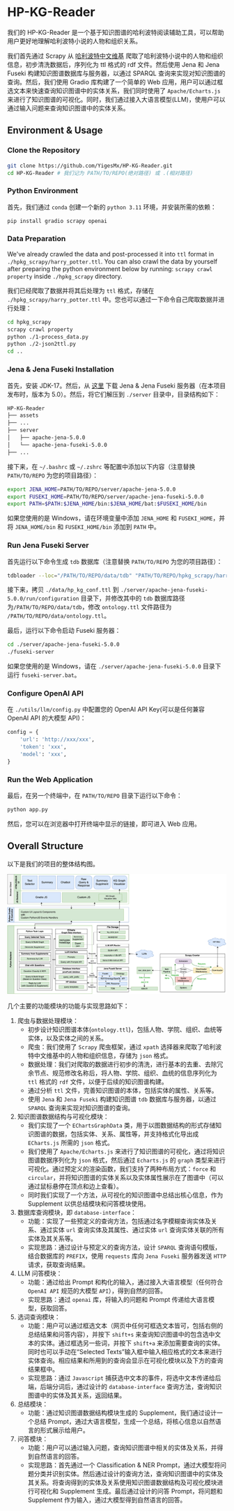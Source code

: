 # HP-KG-Reader

我们的 HP-KG-Reader 是一个基于知识图谱的哈利波特阅读辅助工具，可以帮助用户更好地理解哈利波特小说的人物和组织关系。

我们首先通过 Scrapy 从 [哈利波特中文维基](https://harrypotter.fandom.com/zh/) 爬取了哈利波特小说中的人物和组织信息，初步清洗数据后，序列化为 ttl 格式的 rdf 文件。然后使用 Jena 和 Jena Fuseki 构建知识图谱数据库与服务器，以通过 SPARQL 查询来实现对知识图谱的查询。然后，我们使用 Gradio 库构建了一个简单的 Web 应用，用户可以通过框选文本来快速查询知识图谱中的实体关系，我们同时使用了 `Apache/Echarts.js` 来进行了知识图谱的可视化。同时，我们通过接入大语言模型(LLM)，使用户可以通过输入问题来查询知识图谱中的实体关系。

## Environment & Usage

### Clone the Repository

```bash
git clone https://github.com/YigesMx/HP-KG-Reader.git
cd HP-KG-Reader # 我们记为 PATH/TO/REPO(绝对路径) 或 .(相对路径)
```

### Python Environment

首先，我们通过 `conda` 创建一个新的 `python 3.11` 环境，并安装所需的依赖：

```bash
pip install gradio scrapy openai
```

### Data Preparation

We've already crawled the data and post-processed it into `ttl` format in `./hpkg_scrapy/harry_potter.ttl`. You can also crawl the data by yourself after preparing the python environment below by running: `scrapy crawl property` inside `./hpkg_scrapy` directory.

我们已经爬取了数据并将其后处理为 `ttl` 格式，存储在 `./hpkg_scrapy/harry_potter.ttl` 中。您也可以通过一下命令自己爬取数据并进行处理：


```bash
cd hpkg_scrapy
scrapy crawl property
python ./1-process_data.py
python ./2-json2ttl.py
cd ..
```

### Jena & Jena Fuseki Installation

首先，安装 JDK-17。然后，从 [这里](https://jena.apache.org/download/index.cgi) 下载 Jena & Jena Fuseki 服务器（在本项目发布时，版本为 5.0）。然后，将它们解压到 `./server` 目录中，目录结构如下：

```bash
HP-KG-Reader
├── assets
├── ...
├── server
│   ├── apache-jena-5.0.0
│   └── apache-jena-fuseki-5.0.0
├── ...
```

接下来，在 `~/.bashrc` 或 `~/.zshrc` 等配置中添加以下内容（注意替换 `PATH/TO/REPO` 为您的项目路径）：

```bash
export JENA_HOME=PATH/TO/REPO/server/apache-jena-5.0.0
export FUSEKI_HOME=PATH/TO/REPO/server/apache-jena-fuseki-5.0.0
export PATH=$PATH:$JENA_HOME/bin:$JENA_HOME/bat:$FUSEKI_HOME/bin
```

如果您使用的是 Windows，请在环境变量中添加 `JENA_HOME` 和 `FUSEKI_HOME`，并将 `JENA_HOME/bin` 和 `FUSEKI_HOME/bin` 添加到 `PATH` 中。

### Run Jena Fuseki Server

首先运行以下命令生成 `tdb` 数据库（注意替换 `PATH/TO/REPO` 为您的项目路径）：

```bash
tdbloader --loc="/PATH/TO/REPO/data/tdb" "PATH/TO/REPO/hpkg_scrapy/harry_potter.ttl"
```

接下来，拷贝 `./data/hp_kg_conf.ttl` 到 `./server/apache-jena-fuseki-5.0.0/run/configuration` 目录下，并修改其中的 `tdb` 数据库路径为`/PATH/TO/REPO/data/tdb`，修改 `ontology.ttl` 文件路径为 `/PATH/TO/REPO/data/ontology.ttl`。

最后，运行以下命令启动 Fuseki 服务器：

```bash 
cd ./server/apache-jena-fuseki-5.0.0
./fuseki-server
```

如果您使用的是 Windows，请在 `./server/apache-jena-fuseki-5.0.0` 目录下运行 `fuseki-server.bat`。

### Configure OpenAI API

在 `./utils/llm/config.py` 中配置您的 OpenAI API Key(可以是任何兼容 OpenAI API 的大模型 API)：

```python
config = {
    'url': 'http://xxx/xxx',
    'token': 'xxx',
    'model': 'xxx',
}
```

### Run the Web Application

最后，在另一个终端中，在 `PATH/TO/REPO` 目录下运行以下命令：

```bash
python app.py
```

然后，您可以在浏览器中打开终端中显示的链接，即可进入 Web 应用。

## Overall Structure

以下是我们的项目的整体结构图。

![overall_structure](./assets/framework.drawio.png)

几个主要的功能模块的功能与实现思路如下：

1. 爬虫与数据处理模块：
    - 初步设计知识图谱本体(`ontology.ttl`)，包括人物、学院、组织、血统等实体，以及实体之间的关系。
    - 爬虫：我们使用了 `Scrapy` 爬虫框架，通过 `xpath` 选择器来爬取了哈利波特中文维基中的人物和组织信息，存储为 `json` 格式。
    - 数据处理：我们对爬取的数据进行初步的清洗，进行基本的去重、去除冗余节点、规范修改名称后，将人物、学院、组织、血统的信息序列化为 `ttl` 格式的 `rdf` 文件，以便于后续的知识图谱构建。
    - 通过分析 `ttl` 文件，完善知识图谱的本体，包括实体的属性、关系等。
    - 使用 `Jena` 和 `Jena Fuseki` 构建知识图谱 `tdb` 数据库与服务器，以通过 `SPARQL` 查询来实现对知识图谱的查询。
2. 知识图谱数据结构与可视化模块：
    - 我们实现了一个 `EChartsGraphData` 类，用于以图数据结构的形式存储知识图谱的数据，包括实体、关系、属性等，并支持格式化导出成 `ECharts.js` 所需的 `json` 格式。
    - 我们使用了 `Apache/Echarts.js` 来进行了知识图谱的可视化，通过将知识图谱数据序列化为 `json` 格式，然后通过 `Echarts.js` 的 `graph` 类型来进行可视化。通过预定义的渲染函数，我们支持了两种布局方式：`force` 和 `circular`，并将知识图谱的实体关系以及实体属性展示在了图谱中（可以通过鼠标悬停在顶点和边上查看）。
    - 同时我们实现了一个方法，从可视化的知识图谱中总结出核心信息，作为 Supplement 以供总结模块和问答模块使用。
3. 数据库查询模块，即 `database-interface`：
    - 功能：实现了一些预定义的查询方法，包括通过名字模糊查询实体及关系、通过实体 `url` 查询实体及其属性、通过实体 `url` 查询实体关联的所有实体及其关系等。
    - 实现思路：通过设计与预定义的查询方法，设计 `SPARQL` 查询语句模版，结合数据库的 `PREFIX`，使用 `requests` 库向 `Jena Fuseki` 服务器发送 `HTTP` 请求，获取查询结果。
4. LLM 问答模块：
    - 功能：通过给出 Prompt 和构化的输入，通过接入大语言模型（任何符合 `OpenAI API` 规范的大模型 `API`），得到自然的回答。
    - 实现思路：通过 `openai` 库，将输入的问题和 Prompt 传递给大语言模型，获取回答。
5. 选词查询模块：
    - 功能：用户可以通过框选文本（网页中任何可框选文本皆可，包括右侧的总结结果和问答内容），并按下 `shift+s` 来查询知识图谱中的包含选中文本的实体。通过框选另一些词，并按下 `shift+a` 来添加需要查询的实体。同时也可以手动在“Selected Texts”输入框中输入相应格式的文本来进行实体查询。相应结果和所用到的查询会显示在可视化模块以及下方的查询结果框中。
    - 实现思路：通过 `Javascript` 捕获选中文本的事件，将选中文本传递给后端，后端分词后，通过设计的 `database-interface` 查询方法，查询知识图谱中的实体及其关系，返回结果。
6. 总结模块：
    - 功能：通过知识图谱数据结构模块生成的 Supplement，我们通过设计一个总结 Prompt，通过大语言模型，生成一个总结，将核心信息以自然语言的形式展示给用户。
7. 问答模块：
    - 功能：用户可以通过输入问题，查询知识图谱中相关的实体及关系，并得到自然语言的回答。
    - 实现思路：首先通过一个 Classification & NER Prompt，通过大模型将问题分类并识别实体。然后通过设计的查询方法，查询知识图谱中的实体及其关系。将查询得到的实体及关系使用知识图谱数据结构及可视化模块进行可视化和 Supplement 生成。最后通过设计的问答 Prompt，将问题和 Supplement 作为输入，通过大模型得到自然语言的回答。